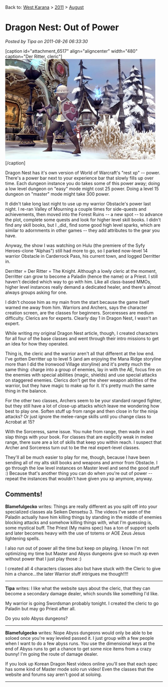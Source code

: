 Back to: [West Karana](/posts/westkarana.md) > [2011](/posts/2011/westkarana.md) > [August](./westkarana.md)
# Dragon Nest: Out of Power

*Posted by Tipa on 2011-08-26 06:33:30*

[caption id="attachment\_6517" align="aligncenter" width="480" caption="Der Ritter, cleric"][![](../../../uploads/2011/08/DragonNest-2011-08-26-00-21-49-35-480x320.jpg "Der Ritter, cleric")](../../../uploads/2011/08/DragonNest-2011-08-26-00-21-49-35.jpg)[/caption]

Dragon Nest has it's own version of World of Warcraft's "rest xp" -- power. There's a power bar next to your experience bar that slowly fills up over time. Each dungeon instance you do takes some of this power away; doing a low level dungeon on "easy" mode might cost 25 power. Doing a level 15 dungeon on "master" mode might take 300 power.

It didn't take long last night to use up my warrior Obstacle's power last night. I re-ran Valley of Mourning a couple times for side-quests and achievements, then moved into the Forest Ruins -- a new spot -- to advance the plot, complete some quests and look for higher level skill books. I didn't find any skill books, but I \_did\_ find some good high level sparks, which are similar to adornments in other games -- they add attributes to the gear you have.

Anyway, the show I was watching on Hulu (the premiere of the Syfy Heroes-clone "Alphas") still had more to go, so I parked now-level 14 warrior Obstacle in Carderrock Pass, his current town, and logged Derritter in.

Derritter = Der Ritter = The Knight. Although a lowly cleric at the moment, Derritter can grow to become a Paladin (hence the name) or a Priest. I still haven't decided which way to go with him. Like all class-based MMOs, higher level instances really demand a dedicated healer, and there's almost always groups asking for one.

I didn't choose him as my main from the start because the game itself warned me away from him. Warriors and Archers, says the character creation screen, are the classes for beginners. Sorceresses are medium difficulty. Clerics are for experts. Clearly day 1 in Dragon Nest, I wasn't an expert.

While writing my original Dragon Nest article, though, I created characters for all four of the base classes and went through their intro missions to get an idea for how they operated.

Thing is, the cleric and the warrior aren't all that different at the low end. I've gotten Derritter up to level 5 (and am enjoying the Mana Ridge storyline more than I did the Ironwood Village storyline) and it's pretty much the same thing: charge into a group of enemies, lay in with the AE, focus fire on the enemies with special abilities (magic, shields) and use special attacks on staggered enemies. Clerics don't get the sheer weapon abilities of the warrior, but they have magic to make up for it. It's pretty much the same thing in the balance.

For the other two classes, Archers seem to be your standard ranged fighter, but they still have a lot of close-up attacks which leave me wondering how best to play one. Soften stuff up from range and then close in for the ninja attacks? Or just ignore the melee-range skills until you change class to Acrobat at 15?

With the Sorceress, same issue. You nuke from range, then wade in and slap things with your book. For classes that are explicitly weak in melee range, there sure are a lot of skills that keep you within reach. I suspect that Archer and Sorceress turn out to be the real expert-level classes.

They'll all be much easier to play for me, though, because I have been sending all of my alts skill books and weapons and armor from Obstacle. I go through the low level instances on Master level and send the good stuff :) Because that's another thing you can do when you're out of power -- repeat the instances that wouldn't have given you xp anymore, anyway.

## Comments!

**Blamefulgecko** writes: Things are really different as you split off into your specialized classes ala Seiken Densetsu 3. The videos I've seen of the Paladin actually have him killing things by standing in the middle of enemies blocking attacks and somehow killing things with, what I'm guessing is, some mystical buff. The Priest (My mains spec) has a ton of support spells and later becomes heavy with the use of totems or AOE Zeus Jesus lightening spells.

I also run out of power all the time but keep on playing. I know I'm not optimizing my time but Master and Abyss dungeons give so much xp even without power that I just play those :)

I created all 4 characters classes also but have stuck with the Cleric to give him a chance...the later Warrior stuff intrigues me though!!!!

---

**Tipa** writes: I like what the website says about the cleric, that they can become a secondary damage dealer, which sounds like something I'd like. 

My warrior is going Swordsman probably tonight. I created the cleric to go Paladin but may go Priest after all. 

Do you solo Abyss dungeons?

---

**Blamefulgecko** writes: Nope Abyss dungeons would only be able to be soloed once you're way leveled passed it. I just group with a few people when I want to do a few abyss runs. You use the dimensional keys at the end of Abyss runs to get a chance to get some nice items from a crazy bunny! I'm going the route of damage dealer.

If you look up Korean Dragon Nest videos online you'll see that each spec has some kind of Master mode solo run video! Even the classes that the website and forums say aren't good at soloing.

---


